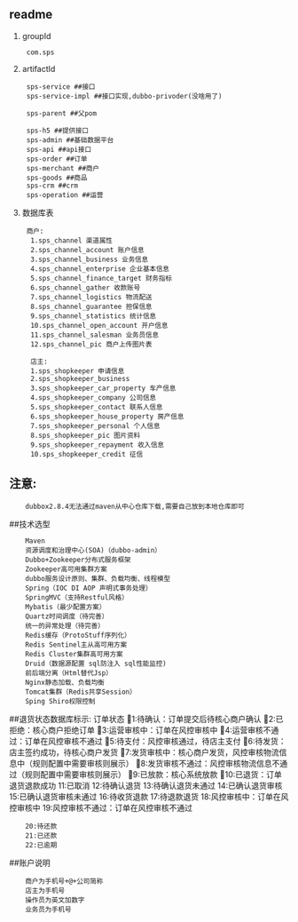 ## readme
1. groupId
	
		com.sps

2. artifactId
		
		sps-service ##接口
		sps-service-impl ##接口实现,dubbo-privoder(没啥用了)
		
		sps-parent ##父pom
		
		sps-h5 ##提供接口
		sps-admin ##基础数据平台
		sps-api ##api接口
		sps-order ##订单
		sps-merchant ##商户
		sps-goods ##商品
		sps-crm ##crm
		sps-operation ##运营
		
		
3. 数据库表
		
		商户:
		 1.sps_channel 渠道属性
		 2.sps_channel_account 账户信息
		 3.sps_channel_business 业务信息
		 4.sps_channel_enterprise 企业基本信息
		 5.sps_channel_finance_target 财务指标
		 6.sps_channel_gather 收款账号
		 7.sps_channel_logistics 物流配送
		 8.sps_channel_guarantee 担保信息
		 9.sps_channel_statistics 统计信息
		 10.sps_channel_open_account 开户信息
		 11.sps_channel_salesman 业务员信息
		 12.sps_channel_pic 商户上传图片表
		 
		 店主:
		 1.sps_shopkeeper 申请信息
		 2.sps_shopkeeper_business 
		 3.sps_shopkeeper_car_property 车产信息
		 4.sps_shopkeeper_company 公司信息
		 5.sps_shopkeeper_contact 联系人信息
		 6.sps_shopkeeper_house_property 房产信息
		 7.sps_shopkeeper_personal 个人信息
		 8.sps_shopkeeper_pic 图片资料
		 9.sps_shopkeeper_repayment 收入信息
		 10.sps_shopkeeper_credit 征信
		 
		 


## 注意:
		
		dubbox2.8.4无法通过maven从中心仓库下载,需要自己放到本地仓库即可
	
##技术选型

		Maven
		资源调度和治理中心(SOA)（dubbo-admin）
		Dubbo+Zookeeper分布式服务框架
		Zookeeper高可用集群方案
		dubbo服务设计原则、集群、负载均衡、线程模型
		Spring（IOC DI AOP 声明式事务处理）
		SpringMVC（支持Restful风格）
		Mybatis（最少配置方案）
		Quartz时间调度（待完善）
		统一的异常处理（待完善）
		Redis缓存（ProtoStuff序列化）
		Redis Sentinel主从高可用方案
		Redis Cluster集群高可用方案
		Druid（数据源配置 sql防注入 sql性能监控)
		前后端分离（Html替代Jsp）
		Nginx静态加载、负载均衡
		Tomcat集群（Redis共享Session）
		Sping Shiro权限控制
		
##退货状态数据库标示:
	订单状态
	1:待确认：订单提交后待核心商户确认
	2:已拒绝：核心商户拒绝订单
	3:运营审核中：订单在风控审核中
	4:运营审核不通过：订单在风控审核不通过
	5:待支付：风控审核通过，待店主支付
	6:待发货：店主签约成功，待核心商户发货
	7:发货审核中：核心商户发货，风控审核物流信息中（规则配置中需要审核则展示）
	8:发货审核不通过：风控审核物流信息不通过（规则配置中需要审核则展示）
	9:已放款：核心系统放款
	10:已退货：订单退货退款成功
		11:已取消
		12:待确认退货
		13:待确认退货未通过
		14:已确认退货审核
		15:已确认退货审核未通过
		16:待收货退款
		17:待退款退货
		18:风控审核中：订单在风控审核中
		19:风控审核不通过：订单在风控审核不通过
		
		20:待还款
		21:已还款
		22:已逾期
##账户说明

		商户为手机号+@+公司简称
		店主为手机号
		操作员为英文加数字
		业务员为手机号
